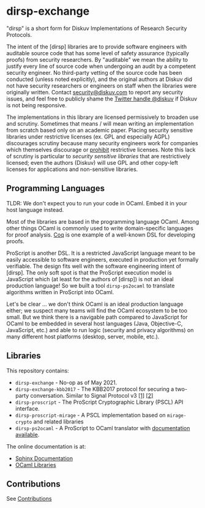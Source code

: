 # dirsp-exchange

"dirsp" is a short form for Diskuv Implementations of Research Security Protocols.

The intent of the [dirsp] libraries are to provide software engineers with auditable
source code that has some level of safety assurance (typically proofs) from security researchers.
By "auditable" we mean the ability to justify every line of source code when undergoing an audit
by a competent security engineer. No third-party vetting of the source code has been
conducted (unless noted explicitly), and the original authors at Diskuv did not have security
researchers or engineers on staff when the libraries were originally written.
Contact [security@diskuv.com](mailto:security@diskuv.com) to report any security issues, and feel
free to publicly shame the [Twitter handle @diskuv](https://twitter.com/diskuv) if Diskuv is not being
responsive.

The implementations in this library are licensed permissively to broaden use and scrutiny. Sometimes
that means / will mean writing an implementation from scratch based only on an academic paper.
Placing security sensitive libraries under restrictive licenses (ex. GPL and especially AGPL)
discourages scrutiny because many security engineers work for
companies which themselves discourage or [prohibit](https://opensource.google/docs/using/agpl-policy/)
restrictive licenses. Note this lack of scrutiny is
particular to _security sensitive libraries_ that are restrictively licensed; even the authors (Diskuv) will use GPL
and other copy-left licenses for applications and non-sensitive libraries.

## Programming Languages

TLDR: We don't expect you to run your code in OCaml. Embed it in your host language instead.

Most of the libraries are based in the programming language OCaml. Among other things OCaml is commonly used to
write domain-specific languages for proof analysis. [Coq](https://coq.inria.fr/about-coq) is one example of a
well-known DSL for developing proofs.

ProScript is another DSL. It is a restricted JavaScript language meant to be easily accessible to software engineers,
executed in production yet formally verifiable. The design fits well with the software engineering intent
of [dirsp]. The only soft spot is that the ProScript execution model is JavaScript which (at least for the authors of
[dirsp]) is not an ideal production language! So we built a tool `dirsp-ps2ocaml` to translate algorithms written
in ProScript into OCaml.

Let's be clear ... we don't think OCaml is an ideal production language either; we suspect many teams will find the OCaml ecosystem
to be too small. But we think there is a navigable path compared to JavaScript for OCaml to be embedded in several host
languages (Java, Objective-C, JavaScript, etc.) and able to run logic (security and privacy algorithms) on many
different host platforms (desktop, server, mobile, etc.).

## Libraries

This repository contains:

- `dirsp-exchange` - No-op as of May 2021.
- `dirsp-exchange-kbb2017` - The KBB2017 protocol for securing a two-party conversation. Similar to
  Signal Protocol v3 [[1]](https://signal.org/docs/specifications/x3dh) [[2]](https://signal.org/docs/specifications/doubleratchet)
- `dirsp-proscript` - The ProScript Cryptographic Library (PSCL) API interface.
- `dirsp-proscript-mirage` - A PSCL implementation based on `mirage-crypto` and related libraries
- `dirsp-ps2ocaml` - A ProScript to OCaml translator with [documentation available](https://diskuv.github.io/dirsp-exchange/src-proscript/proscript-messaging/PS2OCAML.html).

The online documentation is at:

- [Sphinx Documentation](https://diskuv.github.io/dirsp-exchange)
- [OCaml Libraries](https://diskuv.github.io/dirsp-exchange/ocaml)

## Contributions

See [Contributions](https://diskuv.github.io/dirsp-exchange/CONTRIBUTIONS.html)
